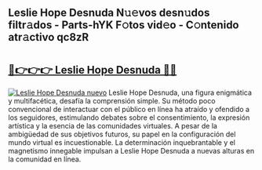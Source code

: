 ## Leslie Hope Desnuda N𝚞𝚎vos desn𝚞dos filtr𝚊dos - Parts-hYK F𝚘tos vid𝚎o - C𝚘ntenido atr𝚊ctivo qc8zR

# <h2><a href="http://mbc7m9.tromn.icu/?c=Leslie+Hope+Desnuda">🔗👉👉👉 Leslie Hope Desnuda 🔗🔗</a></h2>

[![Leslie Hope Desnuda nuevo](https://i.imgur.com/pEAQMta.gif)](http://mbc7m9.tromn.icu/?c=Leslie+Hope+Desnuda)
Leslie Hope Desnuda, una figura enigmática y multifacética, desafía la comprensión simple. Su método poco convencional de interactuar con el público en línea ha atraído y ofendido a los seguidores, estimulando debates sobre el consentimiento, la expresión artística y la esencia de las comunidades virtuales. A pesar de la ambigüedad de sus objetivos futuros, su papel en la configuración del mundo virtual es incuestionable. La determinación inquebrantable y el magnetismo innegable impulsan a Leslie Hope Desnuda a nuevas alturas en la comunidad en línea.
